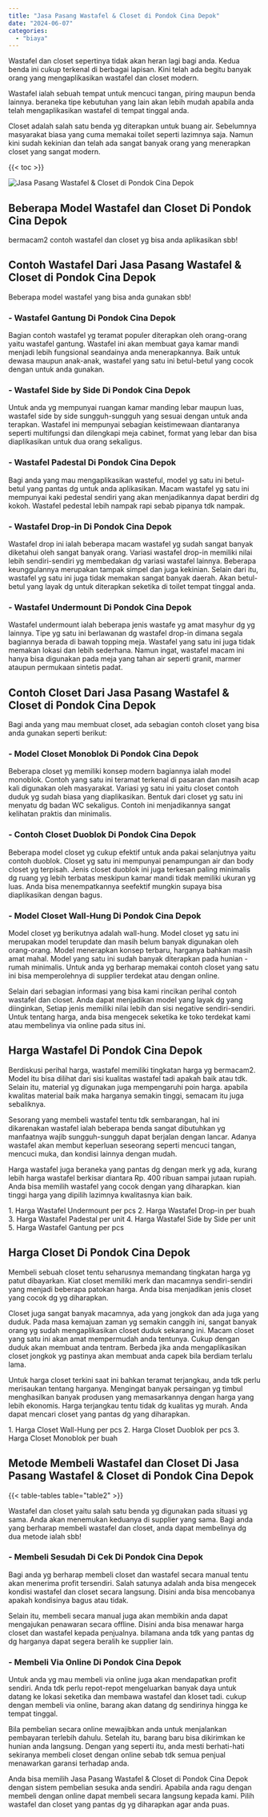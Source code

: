 ```yaml
---
title: "Jasa Pasang Wastafel & Closet di Pondok Cina Depok"
date: "2024-06-07"
categories: 
  - "biaya"
---
```


Wastafel dan closet sepertinya tidak akan heran lagi bagi anda. Kedua benda ini cukup terkenal di berbagai lapisan. Kini telah ada begitu banyak orang yang mengaplikasikan wastafel dan closet modern.

Wastafel ialah sebuah tempat untuk mencuci tangan, piring maupun benda lainnya. beraneka tipe kebutuhan yang lain akan lebih mudah apabila anda telah mengaplikasikan wastafel di tempat tinggal anda.

Closet adalah salah satu benda yg diterapkan untuk buang air. Sebelumnya masyarakat biasa yang cuma memakai toilet seperti lazimnya saja. Namun kini sudah kekinian dan telah ada sangat banyak orang yang menerapkan closet yang sangat modern.

{{< toc >}}

![Jasa Pasang Wastafel & Closet di Pondok Cina Depok](/images/wastafel-closet-murah53.png)

## Beberapa Model Wastafel dan Closet Di Pondok Cina Depok

bermacam2 contoh wastafel dan closet yg bisa anda aplikasikan sbb!

## Contoh Wastafel Dari Jasa Pasang Wastafel & Closet di Pondok Cina Depok

Beberapa model wastafel yang bisa anda gunakan sbb!

### \- Wastafel Gantung Di Pondok Cina Depok

Bagian contoh wastafel yg teramat populer diterapkan oleh orang-orang yaitu wastafel gantung. Wastafel ini akan membuat gaya kamar mandi menjadi lebih fungsional seandainya anda menerapkannya. Baik untuk dewasa maupun anak-anak, wastafel yang satu ini betul-betul yang cocok dengan untuk anda gunakan.

### \- Wastafel Side by Side Di Pondok Cina Depok

Untuk anda yg mempunyai ruangan kamar manding lebar maupun luas, wastafel side by side sungguh-sungguh yang sesuai dengan untuk anda terapkan. Wastafel ini mempunyai sebagian keistimewaan diantaranya seperti multifungsi dan dilengkapi meja cabinet, format yang lebar dan bisa diaplikasikan untuk dua orang sekaligus.

### \- Wastafel Padestal Di Pondok Cina Depok

Bagi anda yang mau mengaplikasikan wasteful, model yg satu ini betul-betul yang pantas dg untuk anda aplikasikan. Macam wastafel yg satu ini mempunyai kaki pedestal sendiri yang akan menjadikannya dapat berdiri dg kokoh. Wastafel pedestal lebih nampak rapi sebab pipanya tdk nampak.

### \- Wastafel Drop-in Di Pondok Cina Depok

Wastafel drop ini ialah beberapa macam wastafel yg sudah sangat banyak diketahui oleh sangat banyak orang. Variasi wastafel drop-in memiliki nilai lebih sendiri-sendiri yg membedakan dg variasi wastafel lainnya. Beberapa keunggulannya merupakan tampak simpel dan juga kekinian. Selain dari itu, wastafel yg satu ini juga tidak memakan sangat banyak daerah. Akan betul-betul yang layak dg untuk diterapkan seketika di toilet tempat tinggal anda.

### \- Wastafel Undermount Di Pondok Cina Depok

Wastafel undermount ialah beberapa jenis wastafe yg amat masyhur dg yg lainnya. Tipe yg satu ini berlawanan dg wastafel drop-in dimana segala bagiannya berada di bawah topping meja. Wastafel yang satu ini juga tidak memakan lokasi dan lebih sederhana. Namun ingat, wastafel macam ini hanya bisa digunakan pada meja yang tahan air seperti granit, marmer ataupun permukaan sintetis padat.

## Contoh Closet Dari Jasa Pasang Wastafel & Closet di Pondok Cina Depok

Bagi anda yang mau membuat closet, ada sebagian contoh closet yang bisa anda gunakan seperti berikut:

### \- Model Closet Monoblok Di Pondok Cina Depok

Beberapa closet yg memiliki konsep modern bagiannya ialah model monoblok. Contoh yang satu ini teramat terkenal di pasaran dan masih acap kali digunakan oleh masyarakat. Variasi yg satu ini yaitu closet contoh duduk yg sudah biasa yang diaplikasikan. Bentuk dari closet yg satu ini menyatu dg badan WC sekaligus. Contoh ini menjadikannya sangat kelihatan praktis dan minimalis.

### \- Contoh Closet Duoblok Di Pondok Cina Depok

Beberapa model closet yg cukup efektif untuk anda pakai selanjutnya yaitu contoh duoblok. Closet yg satu ini mempunyai penampungan air dan body closet yg terpisah. Jenis closet duoblok ini juga terkesan paling minimalis dg ruang yg lebih terbatas meskipun kamar mandi tidak memiliki ukuran yg luas. Anda bisa menempatkannya seefektif mungkin supaya bisa diaplikasikan dengan bagus.

### \- Model Closet Wall-Hung Di Pondok Cina Depok

Model closet yg berikutnya adalah wall-hung. Model closet yg satu ini merupakan model terupdate dan masih belum banyak digunakan oleh orang-orang. Model menerapkan konsep terbaru, harganya bahkan masih amat mahal. Model yang satu ini sudah banyak diterapkan pada hunian - rumah minimalis. Untuk anda yg berharap memakai contoh closet yang satu ini bisa memperolehnya di supplier terdekat atau dengan online.

Selain dari sebagian informasi yang bisa kami rincikan perihal contoh wastafel dan closet. Anda dapat menjadikan model yang layak dg yang diinginkan, Setiap jenis memiliki nilai lebih dan sisi negative sendiri-sendiri. Untuk tentang harga, anda bisa mengecek seketika ke toko terdekat kami atau membelinya via online pada situs ini.

## Harga Wastafel Di Pondok Cina Depok

Berdiskusi perihal harga, wastafel memiliki tingkatan harga yg bermacam2. Model itu bisa dilihat dari sisi kualitas wastafel tadi apakah baik atau tdk. Selain itu, material yg digunakan juga mempengaruhi poin harga. apabila kwalitas material baik maka harganya semakin tinggi, semacam itu juga sebaliknya.

Sesorang yang membeli wastafel tentu tdk sembarangan, hal ini dikarenakan wastafel ialah beberapa benda sangat dibutuhkan yg manfaatnya wajib sungguh-sungguh dapat berjalan dengan lancar. Adanya wastafel akan membut keperluan seseorang seperti mencuci tangan, mencuci muka, dan kondisi lainnya dengan mudah.

Harga wastafel juga beraneka yang pantas dg dengan merk yg ada, kurang lebih harga wastafel berkisar diantara Rp. 400 ribuan sampai jutaan rupiah. Anda bisa memilih wastafel yang cocok dengan yang diharapkan. kian tinggi harga yang dipilih lazimnya kwalitasnya kian baik.

1\. Harga Wastafel Undermount per pcs 2. Harga Wastafel Drop-in per buah 3. Harga Wastafel Padestal per unit 4. Harga Wastafel Side by Side per unit 5. Harga Wastafel Gantung per pcs

## Harga Closet Di Pondok Cina Depok

Membeli sebuah closet tentu seharusnya memandang tingkatan harga yg patut dibayarkan. Kiat closet memiliki merk dan macamnya sendiri-sendiri yang menjadi beberapa patokan harga. Anda bisa menjadikan jenis closet yang cocok dg yg diharapkan.

Closet juga sangat banyak macamnya, ada yang jongkok dan ada juga yang duduk. Pada masa kemajuan zaman yg semakin canggih ini, sangat banyak orang yg sudah mengaplikasikan closet duduk sekarang ini. Macam closet yang satu ini akan amat mempermudah anda tentunya. Cukup dengan duduk akan membuat anda tentram. Berbeda jika anda mengaplikasikan closet jongkok yg pastinya akan membuat anda capek bila berdiam terlalu lama.

Untuk harga closet terkini saat ini bahkan teramat terjangkau, anda tdk perlu merisaukan tentang harganya. Mengingat banyak persaingan yg timbul menghasilkan banyak produsen yang memasarkannya dengan harga yang lebih ekonomis. Harga terjangkau tentu tidak dg kualitas yg murah. Anda dapat mencari closet yang pantas dg yang diharapkan.

1\. Harga Closet Wall-Hung per pcs 2. Harga Closet Duoblok per pcs 3. Harga Closet Monoblok per buah

## Metode Membeli Wastafel dan Closet Di Jasa Pasang Wastafel & Closet di Pondok Cina Depok

{{< table-tables table="table2" >}}

Wastafel dan closet yaitu salah satu benda yg digunakan pada situasi yg sama. Anda akan menemukan keduanya di supplier yang sama. Bagi anda yang berharap membeli wastafel dan closet, anda dapat membelinya dg dua metode ialah sbb!

### \- Membeli Sesudah Di Cek Di Pondok Cina Depok

Bagi anda yg berharap membeli closet dan wastafel secara manual tentu akan menerima profit tersendiri. Salah satunya adalah anda bisa mengecek kondisi wastafel dan closet secara langsung. Disini anda bisa mencobanya apakah kondisinya bagus atau tidak.

Selain itu, membeli secara manual juga akan membikin anda dapat mengajukan penawaran secara offline. Disini anda bisa menawar harga closet dan wastafel kepada penjualnya. bilamana anda tdk yang pantas dg dg harganya dapat segera beralih ke supplier lain.

### \- Membeli Via Online Di Pondok Cina Depok

Untuk anda yg mau membeli via online juga akan mendapatkan profit sendiri. Anda tdk perlu repot-repot mengeluarkan banyak daya untuk datang ke lokasi seketika dan membawa wastafel dan kloset tadi. cukup dengan membeli via online, barang akan datang dg sendirinya hingga ke tempat tinggal.

Bila pembelian secara online mewajibkan anda untuk menjalankan pembayaran terlebih dahulu. Setelah itu, barang baru bisa dikirimkan ke hunian anda langsung. Dengan yang seperti itu, anda mesti berhati-hati sekiranya membeli closet dengan online sebab tdk semua penjual menawarkan garansi terhadap anda.

Anda bisa memilih Jasa Pasang Wastafel & Closet di Pondok Cina Depok dengan sistem pembelian sesuka anda sendiri. Apabila anda ragu dengan membeli dengan online dapat membeli secara langsung kepada kami. Pilih wastafel dan closet yang pantas dg yg diharapkan agar anda puas.
